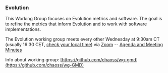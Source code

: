 ### Evolution

This Working Group focuses on Evolution metrics and software. The goal is to refine the metrics that inform Evolution and to work with software implementations.

The Evolution working group meets every other Wednesday at 9:30am CT (usually 16:30 CET, [check your local time](http://arewemeetingyet.com/Chicago/2019-04-24/09:30/b/CHAOSS%20Evolution%20WG)) via [Zoom](https://unomaha.zoom.us/j/720431288) -- [Agenda and Meeting Minutes](https://docs.google.com/document/d/1fgMT5onwvNQE6b4gPWE7oSPHRvb9q1z6XEbD51EtCFg/edit)

Info about working group: [https://github.com/chaoss/wg-gmd](https://github.com/chaoss/wg-GMD)
